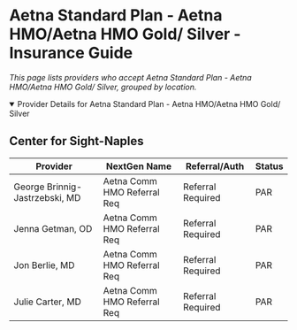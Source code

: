 # Aetna Standard Plan - Aetna HMO/Aetna HMO Gold/ Silver - Insurance Guide

*This page lists providers who accept Aetna Standard Plan - Aetna HMO/Aetna HMO Gold/ Silver, grouped by location.*

<details open><summary>Provider Details for Aetna Standard Plan - Aetna HMO/Aetna HMO Gold/ Silver</summary>

## Center for Sight-Naples

| Provider | NextGen Name | Referral/Auth | Status |
|----------|-------------|--------------|--------|
| George Brinnig-Jastrzebski, MD | Aetna Comm HMO Referral Req | Referral Required | PAR |
| Jenna Getman, OD | Aetna Comm HMO Referral Req | Referral Required | PAR |
| Jon Berlie, MD | Aetna Comm HMO Referral Req | Referral Required | PAR |
| Julie Carter, MD | Aetna Comm HMO Referral Req | Referral Required | PAR |

</details>

